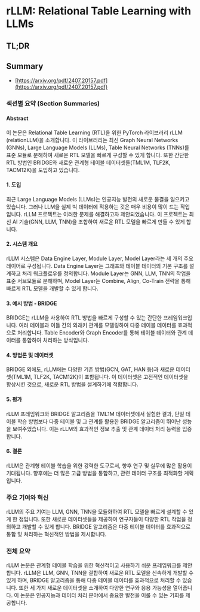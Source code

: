 # rLLM: Relational Table Learning with LLMs
## TL;DR
## Summary
- [https://arxiv.org/pdf/2407.20157.pdf](https://arxiv.org/pdf/2407.20157.pdf)

### 섹션별 요약 (Section Summaries)

#### Abstract
이 논문은 Relational Table Learning (RTL)을 위한 PyTorch 라이브러리 rLLM (relationLLM)을 소개합니다. 이 라이브러리는 최신 Graph Neural Networks (GNNs), Large Language Models (LLMs), Table Neural Networks (TNNs)를 표준 모듈로 분해하여 새로운 RTL 모델을 빠르게 구성할 수 있게 합니다. 또한 간단한 RTL 방법인 BRIDGE와 새로운 관계형 테이블 데이터셋들(TML1M, TLF2K, TACM12K)을 도입하고 있습니다.

#### 1. 도입
최근 Large Language Models (LLMs)는 인공지능 발전의 새로운 물결을 일으키고 있습니다. 그러나 LLM을 실제 빅 데이터에 적용하는 것은 매우 비용이 많이 드는 작업입니다. rLLM 프로젝트는 이러한 문제를 해결하고자 제안되었습니다. 이 프로젝트는 최신 AI 기술(GNN, LLM, TNN)을 조합하여 새로운 RTL 모델을 빠르게 만들 수 있게 합니다.

#### 2. 시스템 개요
rLLM 시스템은 Data Engine Layer, Module Layer, Model Layer라는 세 개의 주요 레이어로 구성됩니다. Data Engine Layer는 그래프와 테이블 데이터의 기본 구조를 설계하고 처리 워크플로우를 정의합니다. Module Layer는 GNN, LLM, TNN의 작업을 표준 서브모듈로 분해하며, Model Layer는 Combine, Align, Co-Train 전략을 통해 빠르게 RTL 모델을 개발할 수 있게 합니다.

#### 3. 예시 방법 - BRIDGE
BRIDGE는 rLLM을 사용하여 RTL 방법을 빠르게 구성할 수 있는 간단한 프레임워크입니다. 여러 테이블과 이들 간의 외래키 관계를 모델링하여 다중 테이블 데이터를 효과적으로 처리합니다. Table Encoder와 Graph Encoder를 통해 테이블 데이터와 관계 데이터를 통합하여 처리하는 방식입니다.

#### 4. 방법론 및 데이터셋
BRIDGE 외에도, rLLM에는 다양한 기존 방법(GCN, GAT, HAN 등)과 새로운 데이터셋(TML1M, TLF2K, TACM12K)이 포함됩니다. 이 데이터셋은 고전적인 데이터셋을 향상시킨 것으로, 새로운 RTL 방법을 설계하기에 적합합니다.

#### 5. 평가
rLLM 프레임워크와 BRIDGE 알고리즘을 TML1M 데이터셋에서 실험한 결과, 단일 테이블 학습 방법보다 다중 테이블 및 그 관계를 활용한 BRIDGE 알고리즘이 뛰어난 성능을 보여주었습니다. 이는 rLLM의 효과적인 정보 추출 및 관계 데이터 처리 능력을 입증합니다.

#### 6. 결론
rLLM은 관계형 테이블 학습을 위한 강력한 도구로서, 향후 연구 및 실무에 많은 활용이 기대됩니다. 향후에는 더 많은 고급 방법을 통합하고, 관련 데이터 구조를 최적화할 계획입니다.

### 주요 기여와 혁신
rLLM의 주요 기여는 LLM, GNN, TNN을 모듈화하여 RTL 모델을 빠르게 설계할 수 있게 한 점입니다. 또한 새로운 데이터셋들을 제공하여 연구자들이 다양한 RTL 작업을 정의하고 개발할 수 있게 합니다. BRIDGE 알고리즘은 다중 테이블 데이터를 효과적으로 통합 및 처리하는 혁신적인 방법을 제시합니다.

### 전체 요약
rLLM 논문은 관계형 테이블 학습을 위한 혁신적이고 사용하기 쉬운 프레임워크를 제안합니다. rLLM은 LLM, GNN, TNN을 결합하여 새로운 RTL 모델을 신속하게 개발할 수 있게 하며, BRIDGE 알고리즘을 통해 다중 테이블 데이터를 효과적으로 처리할 수 있습니다. 또한 세 가지 새로운 데이터셋을 소개하여 다양한 연구와 응용 가능성을 열어줍니다. 이 논문은 인공지능과 데이터 처리 분야에서 중요한 발전을 이룰 수 있는 기회를 제공합니다.